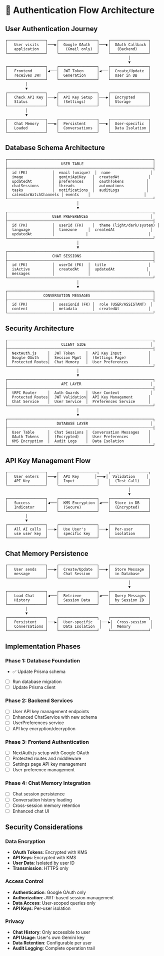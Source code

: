 # 🔐 Authentication Flow Architecture

## User Authentication Journey

```
┌─────────────────┐    ┌─────────────────┐    ┌─────────────────┐
│   User visits   │───▶│  Google OAuth   │───▶│  OAuth Callback │
│   application   │    │   (Gmail only)  │    │   (Backend)     │
└─────────────────┘    └─────────────────┘    └─────────────────┘
                                                       │
                                                       ▼
┌─────────────────┐    ┌─────────────────┐    ┌─────────────────┐
│   Frontend      │◀───│  JWT Token      │◀───│  Create/Update  │
│   receives JWT  │    │  Generation     │    │  User in DB     │
└─────────────────┘    └─────────────────┘    └─────────────────┘
         │
         ▼
┌─────────────────┐    ┌─────────────────┐    ┌─────────────────┐
│   Check API Key │───▶│  API Key Setup  │───▶│  Encrypted      │
│   Status        │    │  (Settings)     │    │  Storage        │
└─────────────────┘    └─────────────────┘    └─────────────────┘
         │
         ▼
┌─────────────────┐    ┌─────────────────┐    ┌─────────────────┐
│   Chat Memory   │───▶│  Persistent     │───▶│  User-specific  │
│   Loaded        │    │  Conversations  │    │  Data Isolation │
└─────────────────┘    └─────────────────┘    └─────────────────┘
```

## Database Schema Architecture

```
┌─────────────────────────────────────────────────────────────────┐
│                        USER TABLE                               │
├─────────────────────────────────────────────────────────────────┤
│  id (PK)           │  email (unique)  │  name                  │
│  image             │  geminiApiKey   │  createdAt             │
│  updatedAt         │  preferences    │  oauthTokens          │
│  chatSessions      │  threads        │  automations          │
│  tasks             │  notifications  │  auditLogs            │
│  calendarWatchChannels │ events    │                        │
└─────────────────────────────────────────────────────────────────┘
                                │
                                ▼
┌─────────────────────────────────────────────────────────────────┐
│                    USER PREFERENCES                            │
├─────────────────────────────────────────────────────────────────┤
│  id (PK)           │  userId (FK)    │  theme (light/dark/system) │
│  language          │  timezone     │  createdAt                │
│  updatedAt         │              │                           │
└─────────────────────────────────────────────────────────────────┘
                                │
                                ▼
┌─────────────────────────────────────────────────────────────────┐
│                    CHAT SESSIONS                                │
├─────────────────────────────────────────────────────────────────┤
│  id (PK)           │  userId (FK)  │  title                   │
│  isActive          │  createdAt    │  updatedAt              │
│  messages          │               │                          │
└─────────────────────────────────────────────────────────────────┘
                                │
                                ▼
┌─────────────────────────────────────────────────────────────────┐
│                CONVERSATION MESSAGES                            │
├─────────────────────────────────────────────────────────────────┤
│  id (PK)           │  sessionId (FK) │  role (USER/ASSISTANT)  │
│  content           │  metadata       │  createdAt             │
└─────────────────────────────────────────────────────────────────┘
```

## Security Architecture

```
┌─────────────────────────────────────────────────────────────────┐
│                        CLIENT SIDE                             │
├─────────────────────────────────────────────────────────────────┤
│  NextAuth.js     │  JWT Token     │  API Key Input            │
│  Google OAuth    │  Session Mgmt  │  (Settings Page)          │
│  Protected Routes│  Chat Memory   │  User Preferences         │
└─────────────────────────────────────────────────────────────────┘
                                │
                                ▼
┌─────────────────────────────────────────────────────────────────┐
│                        API LAYER                               │
├─────────────────────────────────────────────────────────────────┤
│  tRPC Router     │  Auth Guards   │  User Context              │
│  Protected Routes│  JWT Validation│  API Key Management       │
│  Chat Service    │  User Service  │  Preferences Service      │
└─────────────────────────────────────────────────────────────────┘
                                │
                                ▼
┌─────────────────────────────────────────────────────────────────┐
│                      DATABASE LAYER                            │
├─────────────────────────────────────────────────────────────────┤
│  User Table      │  Chat Sessions │  Conversation Messages    │
│  OAuth Tokens    │  (Encrypted)   │  User Preferences         │
│  KMS Encryption  │  Audit Logs    │  Data Isolation           │
└─────────────────────────────────────────────────────────────────┘
```

## API Key Management Flow

```
┌─────────────────┐    ┌─────────────────┐    ┌─────────────────┐
│   User enters   │───▶│  API Key       │───▶│  Validation     │
│   API Key       │    │  Input          │    │  (Test Call)    │
└─────────────────┘    └─────────────────┘    └─────────────────┘
                                                       │
                                                       ▼
┌─────────────────┐    ┌─────────────────┐    ┌─────────────────┐
│   Success       │◀───│  KMS Encryption │◀───│  Store in DB    │
│   Indicator     │    │  (Secure)       │    │  (Encrypted)    │
└─────────────────┘    └─────────────────┘    └─────────────────┘
         │
         ▼
┌─────────────────┐    ┌─────────────────┐    ┌─────────────────┐
│   All AI calls  │───▶│  Use User's     │───▶│  Per-user       │
│   use user key  │    │  specific key   │    │  isolation      │
└─────────────────┘    └─────────────────┘    └─────────────────┘
```

## Chat Memory Persistence

```
┌─────────────────┐    ┌─────────────────┐    ┌─────────────────┐
│   User sends    │───▶│  Create/Update  │───▶│  Store Message  │
│   message       │    │  Chat Session   │    │  in Database    │
└─────────────────┘    └─────────────────┘    └─────────────────┘
                                                       │
                                                       ▼
┌─────────────────┐    ┌─────────────────┐    ┌─────────────────┐
│   Load Chat     │◀───│  Retrieve       │◀───│  Query Messages │
│   History       │    │  Session Data   │    │  by Session ID  │
└─────────────────┘    └─────────────────┘    └─────────────────┘
         │
         ▼
┌─────────────────┐    ┌─────────────────┐    ┌─────────────────┐
│   Persistent    │───▶│  User-specific   │───▶│  Cross-session  │
│   Conversations │    │  Data Isolation  │    │  Memory         │
└─────────────────┘    └─────────────────┘    └─────────────────┘
```

## Implementation Phases

### Phase 1: Database Foundation
- ✅ Update Prisma schema
- [ ] Run database migration
- [ ] Update Prisma client

### Phase 2: Backend Services
- [ ] User API key management endpoints
- [ ] Enhanced ChatService with new schema
- [ ] UserPreferences service
- [ ] API key encryption/decryption

### Phase 3: Frontend Authentication
- [ ] NextAuth.js setup with Google OAuth
- [ ] Protected routes and middleware
- [ ] Settings page API key management
- [ ] User preference management

### Phase 4: Chat Memory Integration
- [ ] Chat session persistence
- [ ] Conversation history loading
- [ ] Cross-session memory retention
- [ ] Enhanced chat UI

## Security Considerations

### Data Encryption
- **OAuth Tokens**: Encrypted with KMS
- **API Keys**: Encrypted with KMS
- **User Data**: Isolated by user ID
- **Transmission**: HTTPS only

### Access Control
- **Authentication**: Google OAuth only
- **Authorization**: JWT-based session management
- **Data Access**: User-scoped queries only
- **API Keys**: Per-user isolation

### Privacy
- **Chat History**: Only accessible to user
- **API Usage**: User's own Gemini key
- **Data Retention**: Configurable per user
- **Audit Logging**: Complete operation trail
